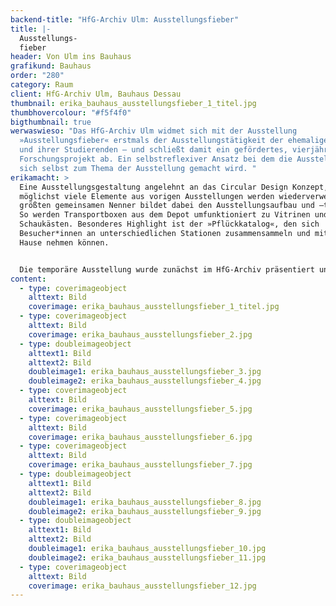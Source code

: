 ```yaml
---
backend-title: "HfG-Archiv Ulm: Ausstellungsfieber"
title: |-
  Ausstellungs-
  fieber
header: Von Ulm ins Bauhaus
grafikund: Bauhaus
order: "280"
category: Raum
client: HfG-Archiv Ulm, Bauhaus Dessau
thumbnail: erika_bauhaus_ausstellungsfieber_1_titel.jpg
thumbhovercolour: "#f5f4f0"
bigthumbnail: true
werwaswieso: "Das HfG-Archiv Ulm widmet sich mit der Ausstellung
  »Ausstellungsfieber« erstmals der Ausstellungstätigkeit der ehemaligen HfG-Ulm
  und ihrer Studierenden – und schließt damit ein gefördertes, vierjähriges
  Forschungsprojekt ab. Ein selbstreflexiver Ansatz bei dem die Ausstellung an
  sich selbst zum Thema der Ausstellung gemacht wird. "
erikamacht: >
  Eine Ausstellungsgestaltung angelehnt an das Circular Design Konzept, d. h.
  möglichst viele Elemente aus vorigen Ausstellungen werden wiederverwendet. Den
  größten gemeinsamen Nenner bildet dabei den Ausstellungsaufbau und –transport.
  So werden Transportboxen aus dem Depot umfunktioniert zu Vitrinen und
  Schaukästen. Besonderes Highlight ist der »Pflückkatalog«, den sich
  Besucher*innen an unterschiedlichen Stationen zusammensammeln und mit nach
  Hause nehmen können. 


  Die temporäre Ausstellung wurde zunächst im HfG-Archiv präsentiert und zog dann weiter in das historische Bauhausgebäude in Dessau (Unesco Welt-Kulturerbe). 
content:
  - type: coverimageobject
    alttext: Bild
    coverimage: erika_bauhaus_ausstellungsfieber_1_titel.jpg
  - type: coverimageobject
    alttext: Bild
    coverimage: erika_bauhaus_ausstellungsfieber_2.jpg
  - type: doubleimageobject
    alttext1: Bild
    alttext2: Bild
    doubleimage1: erika_bauhaus_ausstellungsfieber_3.jpg
    doubleimage2: erika_bauhaus_ausstellungsfieber_4.jpg
  - type: coverimageobject
    alttext: Bild
    coverimage: erika_bauhaus_ausstellungsfieber_5.jpg
  - type: coverimageobject
    alttext: Bild
    coverimage: erika_bauhaus_ausstellungsfieber_6.jpg
  - type: coverimageobject
    alttext: Bild
    coverimage: erika_bauhaus_ausstellungsfieber_7.jpg
  - type: doubleimageobject
    alttext1: Bild
    alttext2: Bild
    doubleimage1: erika_bauhaus_ausstellungsfieber_8.jpg
    doubleimage2: erika_bauhaus_ausstellungsfieber_9.jpg
  - type: doubleimageobject
    alttext1: Bild
    alttext2: Bild
    doubleimage1: erika_bauhaus_ausstellungsfieber_10.jpg
    doubleimage2: erika_bauhaus_ausstellungsfieber_11.jpg
  - type: coverimageobject
    alttext: Bild
    coverimage: erika_bauhaus_ausstellungsfieber_12.jpg
---
```

